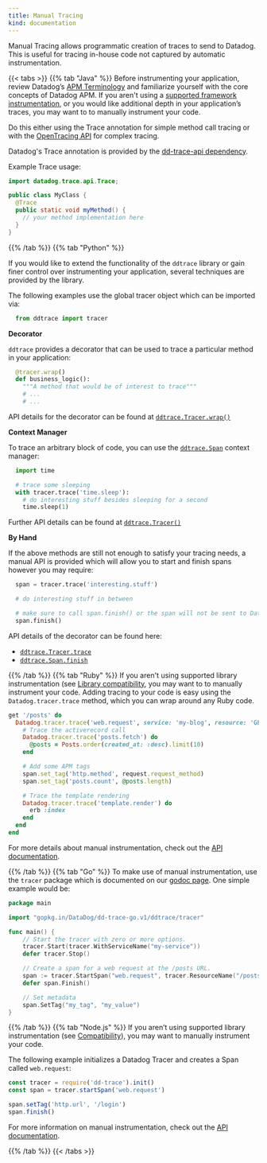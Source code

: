 ```yaml
---
title: Manual Tracing
kind: documentation
---
```


Manual Tracing allows programmatic creation of traces to send to Datadog. This is useful for tracing in-house code not captured by automatic instrumentation.

{{< tabs >}}
{{% tab "Java" %}}
Before instrumenting your application, review Datadog’s [APM Terminology][apm terminology] and familiarize yourself with the core concepts of Datadog APM. If you aren't using a [supported framework instrumentation][java framework], or you would like additional depth in your application’s traces, you may want to to manually instrument your code.

Do this either using the Trace annotation for simple method call tracing or with the [OpenTracing API][opentracing] for complex tracing.

Datadog's Trace annotation is provided by the [dd-trace-api dependency][trace api maven docs].

Example Trace usage:

```java
import datadog.trace.api.Trace;

public class MyClass {
  @Trace
  public static void myMethod() {
    // your method implementation here
  }
}
```

[opentracing]: /tracing/setup_advanced/open_tracing
[java framework]: /tracing/setup/java/#integrations
[apm terminology]: /tracing/visualization/services_list/
[trace api maven docs]: https://mvnrepository.com/artifact/com.datadoghq/dd-trace-api

{{% /tab %}}
{{% tab "Python" %}}

If you would like to extend the functionality of the ``ddtrace`` library or gain
finer control over instrumenting your application, several techniques are
provided by the library.

The following examples use the global tracer object which can be imported via:

```python
  from ddtrace import tracer
```

**Decorator**

``ddtrace`` provides a decorator that can be used to trace a particular method
in your application:

```python
  @tracer.wrap()
  def business_logic():
    """A method that would be of interest to trace"""
    # ...
    # ...
```

API details for the decorator can be found at [`ddtrace.Tracer.wrap()`][py_wrap]

**Context Manager**

To trace an arbitrary block of code, you can use the [`ddtrace.Span`][py_span]
context manager:

```python
  import time

  # trace some sleeping
  with tracer.trace('time.sleep'):
    # do interesting stuff besides sleeping for a second
    time.sleep(1)
```

Further API details can be found at [`ddtrace.Tracer()`][py_tracer]

**By Hand**

If the above methods are still not enough to satisfy your tracing needs, a
manual API is provided which will allow you to start and finish spans however
you may require:

```python
  span = tracer.trace('interesting.stuff')

  # do interesting stuff in between

  # make sure to call span.finish() or the span will not be sent to Datadog
  span.finish()
```


API details of the decorator can be found here:

- [`ddtrace.Tracer.trace`][py_trace]
- [`ddtrace.Span.finish`][py_span_fin]


[py_wrap]:     http://pypi.datadoghq.com/trace/docs/advanced_usage.html#ddtrace.Tracer.wrap
[py_tracer]:   http://pypi.datadoghq.com/trace/docs/advanced_usage.html#tracer
[py_trace]:    http://pypi.datadoghq.com/trace/docs/advanced_usage.html#ddtrace.Tracer.trace
[py_span]:     http://pypi.datadoghq.com/trace/docs/advanced_usage.html#ddtrace.Span
[py_span_fin]: http://pypi.datadoghq.com/trace/docs/advanced_usage.html#ddtrace.Span.finish

{{% /tab %}}
{{% tab "Ruby" %}}
If you aren't using supported library instrumentation (see [Library compatibility][ruby lib compatibility], you may want to to manually instrument your code. Adding tracing to your code is easy using the `Datadog.tracer.trace` method, which you can wrap around any Ruby code.

```ruby
get '/posts' do
  Datadog.tracer.trace('web.request', service: 'my-blog', resource: 'GET /posts') do |span|
    # Trace the activerecord call
    Datadog.tracer.trace('posts.fetch') do
      @posts = Posts.order(created_at: :desc).limit(10)
    end

    # Add some APM tags
    span.set_tag('http.method', request.request_method)
    span.set_tag('posts.count', @posts.length)

    # Trace the template rendering
    Datadog.tracer.trace('template.render') do
      erb :index
    end
  end
end
```

For more details about manual instrumentation, check out the [API documentation][ruby api doc].

[ruby api doc]: https://github.com/DataDog/dd-trace-rb/blob/master/docs/GettingStarted.md#manual-instrumentation
[ruby lib compatibility]: /tracing/setup/ruby/#library-compatibility

{{% /tab %}}
{{% tab "Go" %}}
To make use of manual instrumentation, use the `tracer` package which is documented on our [godoc page][tracer godoc]. One simple example would be:

```go
package main

import "gopkg.in/DataDog/dd-trace-go.v1/ddtrace/tracer"

func main() {
    // Start the tracer with zero or more options.
    tracer.Start(tracer.WithServiceName("my-service"))
    defer tracer.Stop()

    // Create a span for a web request at the /posts URL.
    span := tracer.StartSpan("web.request", tracer.ResourceName("/posts"))
    defer span.Finish()

    // Set metadata
    span.SetTag("my_tag", "my_value")
}
```

[tracer godoc]: https://godoc.org/gopkg.in/DataDog/dd-trace-go.v1/ddtrace/tracer

{{% /tab %}}
{{% tab "Node.js" %}}
If you aren’t using supported library instrumentation (see [Compatibility][nodejs compatibility]), you may want to manually instrument your code.

The following example initializes a Datadog Tracer and creates a Span called `web.request`:

```javascript
const tracer = require('dd-trace').init()
const span = tracer.startSpan('web.request')

span.setTag('http.url', '/login')
span.finish()
```

For more information on manual instrumentation, check out the [API documentation][nodejs api doc].

[nodejs api doc]: https://datadog.github.io/dd-trace-js/#manual-instrumentation
[nodejs compatibility]: /tracing/setup/nodejs/#compatibility

{{% /tab %}}
{{< /tabs >}}
